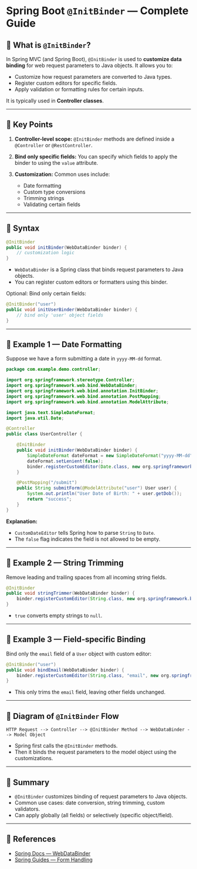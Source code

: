 # Spring Boot `@InitBinder` — Complete Guide

## 🌟 What is `@InitBinder`?

In Spring MVC (and Spring Boot), `@InitBinder` is used to **customize data binding** for web request parameters to Java objects. It allows you to:

* Customize how request parameters are converted to Java types.
* Register custom editors for specific fields.
* Apply validation or formatting rules for certain inputs.

It is typically used in **Controller classes**.

---

## 🔹 Key Points

1. **Controller-level scope:**
   `@InitBinder` methods are defined inside a `@Controller` or `@RestController`.

2. **Bind only specific fields:**
   You can specify which fields to apply the binder to using the `value` attribute.

3. **Customization:**
   Common uses include:

   * Date formatting
   * Custom type conversions
   * Trimming strings
   * Validating certain fields

---

## 🔹 Syntax

```java
@InitBinder
public void initBinder(WebDataBinder binder) {
    // customization logic
}
```

* `WebDataBinder` is a Spring class that binds request parameters to Java objects.
* You can register custom editors or formatters using this binder.

Optional: Bind only certain fields:

```java
@InitBinder("user")
public void initUserBinder(WebDataBinder binder) {
    // bind only 'user' object fields
}
```

---

## 🔹 Example 1 — Date Formatting

Suppose we have a form submitting a date in `yyyy-MM-dd` format.

```java
package com.example.demo.controller;

import org.springframework.stereotype.Controller;
import org.springframework.web.bind.WebDataBinder;
import org.springframework.web.bind.annotation.InitBinder;
import org.springframework.web.bind.annotation.PostMapping;
import org.springframework.web.bind.annotation.ModelAttribute;

import java.text.SimpleDateFormat;
import java.util.Date;

@Controller
public class UserController {

    @InitBinder
    public void initBinder(WebDataBinder binder) {
        SimpleDateFormat dateFormat = new SimpleDateFormat("yyyy-MM-dd");
        dateFormat.setLenient(false);
        binder.registerCustomEditor(Date.class, new org.springframework.beans.propertyeditors.CustomDateEditor(dateFormat, false));
    }

    @PostMapping("/submit")
    public String submitForm(@ModelAttribute("user") User user) {
        System.out.println("User Date of Birth: " + user.getDob());
        return "success";
    }
}
```

**Explanation:**

* `CustomDateEditor` tells Spring how to parse `String` to `Date`.
* The `false` flag indicates the field is not allowed to be empty.

---

## 🔹 Example 2 — String Trimming

Remove leading and trailing spaces from all incoming string fields.

```java
@InitBinder
public void stringTrimmer(WebDataBinder binder) {
    binder.registerCustomEditor(String.class, new org.springframework.beans.propertyeditors.StringTrimmerEditor(true));
}
```

* `true` converts empty strings to `null`.

---

## 🔹 Example 3 — Field-specific Binding

Bind only the `email` field of a `User` object with custom editor:

```java
@InitBinder("user")
public void bindEmail(WebDataBinder binder) {
    binder.registerCustomEditor(String.class, "email", new org.springframework.beans.propertyeditors.StringTrimmerEditor(true));
}
```

* This only trims the `email` field, leaving other fields unchanged.

---

## 🔹 Diagram of `@InitBinder` Flow

```
HTTP Request --> Controller --> @InitBinder Method --> WebDataBinder --> Model Object
```

* Spring first calls the `@InitBinder` methods.
* Then it binds the request parameters to the model object using the customizations.

---

## 🔹 Summary

* `@InitBinder` customizes binding of request parameters to Java objects.
* Common use cases: date conversion, string trimming, custom validators.
* Can apply globally (all fields) or selectively (specific object/field).

---

## 🔹 References

* [Spring Docs — WebDataBinder](https://docs.spring.io/spring-framework/docs/current/javadoc-api/org/springframework/web/bind/WebDataBinder.html)
* [Spring Guides — Form Handling](https://spring.io/guides/gs/handling-form-submission/)

